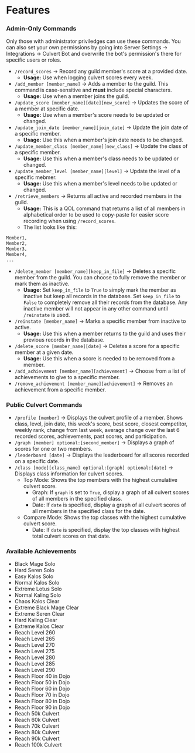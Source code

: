 # Features

### Admin-Only Commands
Only those with administrator priviledges can use these commands. You can also set your own permissions by going into Server Settings -> Integrations -> Culvert Bot and overwrite the bot's permission's there for specific users or roles.

* `/record_scores` -> Record any guild member's score at a provided date.
    * __Usage:__ Use when logging culvert scores every week. 
* `/add_member [member_name]` -> Adds a member to the guild. This command is case-sensitive and **must** include special characters.
    * __Usage:__ Use when a member joins the guild.
* `/update_score [member_name][date][new_score]` -> Updates the score of a member at specific date.
    * __Usage:__ Use when a member's score needs to be updated or changed.
* `/update_join_date [member_name][join_date]` -> Update the join date of a specific member.
    * __Usage:__ Use this when a member's join date needs to be changed.
* `/update_member_class [member_name][new_class]` -> Update the class of a specific member.
    * __Usage:__ Use this when a member's class needs to be updated or changed.
* `/update_member_level [member_name][level]` -> Update the level of a specific mebmer.
    * __Usage:__ Use this when a member's level needs to be updated or changed.
* `/retrieve_members` -> Returns all active and recorded members in the guild.
    * __Usage:__ This is a QOL command that returns a list of all members in alphabetical order to be used to copy-paste for easier score recording when using `/record_scores`.
    * The list looks like this:
``` bash
Member1,
Member2,
Member3,
Member4,
...
```
* `/delete_member [member_name][keep_in_file]` -> Deletes a specific member from the guild. You can choose to fully remove the member or mark them as inactive.
    * __Usage:__ Set `keep_in_file` to `True` to simply mark the member as inactive but keep all records in the database. Set `keep_in_file` to `False` to completely remove all their records from the database. Any inactive member will not appear in any other command until `/reinstate` is used.
* `/reinstate [member_name]` -> Marks a specific member from inactive to active.
    * __Usage:__ Use this when a member returns to the guild and uses their previous records in the database.
* `/delete_score [member_name][date]` -> Deletes a score for a specific member at a given date.
    * __Usage:__ Use this when a score is needed to be removed from a member.
* `/add_achievement [member_name][achievement]` -> Choose from a list of achievements to give to a specific member.
* `/remove_achievement [member_name][achievement]` -> Removes an achievement from a specific member.

### Public Culvert Commands
* `/profile [member]` -> Displays the culvert profile of a member. Shows class, level, join date, this week's score, best score, closest competitor, weekly rank, change from last week, average change over the last 6 recorded scores, achievements, past scores, and participation.
* `/graph [member] optional:[second_member]` -> Displays a graph of scores for one or two members.
* `/leaderboard [date]` -> Displays the leaderboard for all scores recorded on a specific date.
* `/class [mode][class_name] optional:[graph] optional:[date]` -> Displays class information for culvert scores.
    * Top Mode: Shows the top members with the highest cumulative culvert score.
      * Graph: If `graph` is set to `True`, display a graph of all culvert scores of all members in the specified class.
      * Date: If `date` is specified, display a graph of all culvert scores of all members in the specified class for the date.
    * Compare Mode: Shows the top classes with the highest cumulative culvert score.
      * Date: If `date` is specified, display the top classes with highest total culvert scores on that date.

### Available Achievements

* Black Mage Solo
* Hard Seren Solo
* Easy Kalos Solo
* Normal Kalos Solo
* Extreme Lotus Solo
* Normal Kaling Solo
* Chaos Kalos Clear
* Extreme Black Mage Clear
* Extreme Seren Clear
* Hard Kaling Clear
* Extreme Kalos Clear
* Reach Level 260
* Reach Level 265
* Reach Level 270
* Reach Level 275
* Reach Level 280
* Reach Level 285
* Reach Level 290
* Reach Floor 40 in Dojo
* Reach Floor 50 in Dojo
* Reach Floor 60 in Dojo
* Reach Floor 70 in Dojo
* Reach Floor 80 in Dojo
* Reach Floor 90 in Dojo
* Reach 50k Culvert
* Reach 60k Culvert
* Reach 70k Culvert
* Reach 80k Culvert
* Reach 90k Culvert
* Reach 100k Culvert

